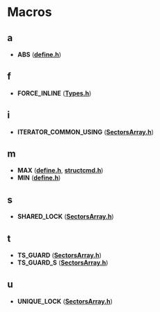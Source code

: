
# Macros



## a

* **ABS** ([**define.h**](define_8h.md))


## f

* **FORCE\_INLINE** ([**Types.h**](Types_8h.md))


## i

* **ITERATOR\_COMMON\_USING** ([**SectorsArray.h**](SectorsArray_8h.md))


## m

* **MAX** ([**define.h**](define_8h.md), [**structcmd.h**](structcmd_8h.md))
* **MIN** ([**define.h**](define_8h.md))


## s

* **SHARED\_LOCK** ([**SectorsArray.h**](SectorsArray_8h.md))


## t

* **TS\_GUARD** ([**SectorsArray.h**](SectorsArray_8h.md))
* **TS\_GUARD\_S** ([**SectorsArray.h**](SectorsArray_8h.md))


## u

* **UNIQUE\_LOCK** ([**SectorsArray.h**](SectorsArray_8h.md))




